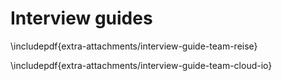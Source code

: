 # Interview guides

\includepdf{extra-attachments/interview-guide-team-reise}

\includepdf{extra-attachments/interview-guide-team-cloud-io}
